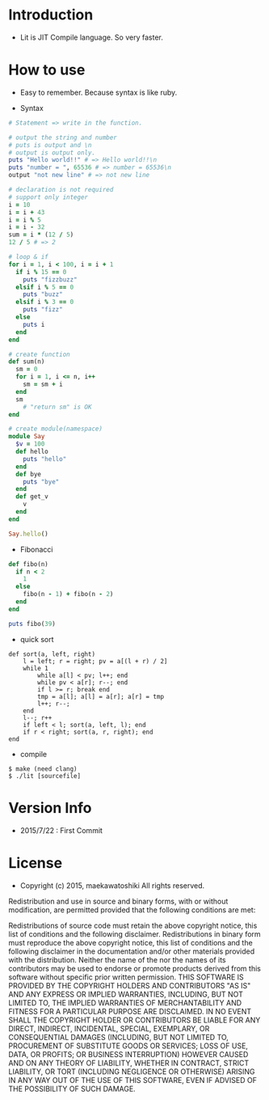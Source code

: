 # Introduction
- Lit is JIT Compile language.
So very faster.

# How to use

- Easy to remember. Because syntax is like ruby.

- Syntax

```ruby
# Statement => write in the function.

# output the string and number
# puts is output and \n
# output is output only.
puts "Hello world!!" # => Hello world!!\n
puts "number = ", 65536 # => number = 65536\n
output "not new line" # => not new line

# declaration is not required
# support only integer
i = 10
i = i + 43
i = i % 5
i = i - 32
sum = i * (12 / 5)
12 / 5 # => 2

# loop & if
for i = 1, i < 100, i = i + 1
  if i % 15 == 0
    puts "fizzbuzz"
  elsif i % 5 == 0
    puts "buzz"
  elsif i % 3 == 0
  	puts "fizz"
  else
  	puts i
  end
end

# create function
def sum(n)
  sm = 0
  for i = 1, i <= n, i++
    sm = sm + i
  end
  sm
	# "return sm" is OK
end

# create module(namespace)
module Say
  $v = 100
  def hello
    puts "hello"
  end
  def bye
    puts "bye"
  end
  def get_v
    v
  end
end

Say.hello()
```

- Fibonacci

```ruby
def fibo(n)
  if n < 2
    1
  else
    fibo(n - 1) + fibo(n - 2)
  end
end

puts fibo(39)
```

- quick sort

```
def sort(a, left, right)
	l = left; r = right; pv = a[(l + r) / 2]
	while 1
		while a[l] < pv; l++; end
		while pv < a[r]; r--; end
		if l >= r; break end
		tmp = a[l]; a[l] = a[r]; a[r] = tmp
		l++; r--;
	end
	l--; r++
	if left < l; sort(a, left, l); end
	if r < right; sort(a, r, right); end
end
```

- compile

```
$ make (need clang)
$ ./lit [sourcefile]
```


# Version Info
- 2015/7/22 : First Commit

# License

- Copyright (c) 2015, maekawatoshiki All rights reserved.

Redistribution and use in source and binary forms, with or without modification, are permitted provided that the following conditions are met:

Redistributions of source code must retain the above copyright notice, this list of conditions and the following disclaimer.
Redistributions in binary form must reproduce the above copyright notice, this list of conditions and the following disclaimer in the documentation and/or other materials provided with the distribution.
Neither the name of the <ORGANIZATION> nor the names of its contributors may be used to endorse or promote products derived from this software without specific prior written permission.
THIS SOFTWARE IS PROVIDED BY THE COPYRIGHT HOLDERS AND CONTRIBUTORS "AS IS" AND ANY EXPRESS OR IMPLIED WARRANTIES, INCLUDING, BUT NOT LIMITED TO, THE IMPLIED WARRANTIES OF MERCHANTABILITY AND FITNESS FOR A PARTICULAR PURPOSE ARE DISCLAIMED. IN NO EVENT SHALL THE COPYRIGHT HOLDER OR CONTRIBUTORS BE LIABLE FOR ANY DIRECT, INDIRECT, INCIDENTAL, SPECIAL, EXEMPLARY, OR CONSEQUENTIAL DAMAGES (INCLUDING, BUT NOT LIMITED TO, PROCUREMENT OF SUBSTITUTE GOODS OR SERVICES; LOSS OF USE, DATA, OR PROFITS; OR BUSINESS INTERRUPTION) HOWEVER CAUSED AND ON ANY THEORY OF LIABILITY, WHETHER IN CONTRACT, STRICT LIABILITY, OR TORT (INCLUDING NEGLIGENCE OR OTHERWISE) ARISING IN ANY WAY OUT OF THE USE OF THIS SOFTWARE, EVEN IF ADVISED OF THE POSSIBILITY OF SUCH DAMAGE.
